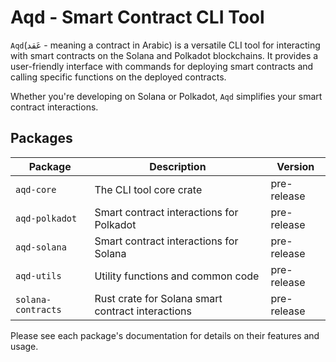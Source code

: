 # Aqd - Smart Contract CLI Tool

`Aqd`(عَقد - meaning a contract in Arabic) is a versatile CLI tool for interacting with smart contracts on the Solana and Polkadot blockchains.
It provides a user-friendly interface with commands for deploying smart contracts and calling specific functions on the deployed contracts.

Whether you're developing on Solana or Polkadot, `Aqd` simplifies your smart contract interactions.

## Packages

| Package               | Description                                           | Version        |
| ------------------    | ----------------------------------                    | -------        |
| `aqd-core`            | The CLI tool core crate                               | pre-release    |
| `aqd-polkadot`        | Smart contract interactions for Polkadot              | pre-release    |
| `aqd-solana`          | Smart contract interactions for Solana                | pre-release    |
| `aqd-utils`           | Utility functions and common code                     | pre-release    |
| `solana-contracts`    | Rust crate for Solana smart contract interactions     | pre-release    |

Please see each package's documentation for details on their features and usage.
